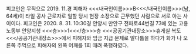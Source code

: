 피고인은 무직으로 2019. 11.경 피해자 <<<내국인이름>>>B<<</내국인이름>>>(남, 64세)이 타일 공사 근로자로 일할 당시 현장 소장으로 근무했던 사람으로 서로 아는 사이이다.
피고인은 2020. 8. 31. 10:30경 안양시 만안구 전파로44번길 73에 있는 고용노동부 안양지청 <<<층>>>1<<</층>>>층 <<<공공기관내장소>>>휴게실 복도<<</공공기관내장소>>>에서 피해자와 임금 지급 문제로 말다툼을 하다가 화가 나 오른쪽 주먹으로 피해자의 왼쪽 어깨를 1회 때려 폭행하였다.